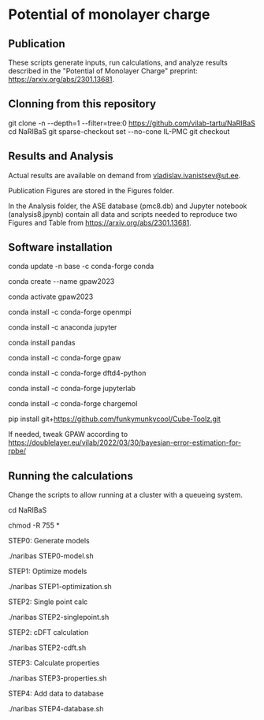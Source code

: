 # Potential of monolayer charge

## Publication

These scripts generate inputs, run calculations, and analyze results described in the "Potential of Monolayer Charge" preprint: https://arxiv.org/abs/2301.13681.

## Clonning from this repository

git clone -n --depth=1 --filter=tree:0 https://github.com/vilab-tartu/NaRIBaS
cd NaRIBaS
git sparse-checkout set --no-cone IL-PMC
git checkout

## Results and Analysis

Actual results are available on demand from vladislav.ivanistsev@ut.ee.

Publication Figures are stored in the Figures folder.

In the Analysis folder, the ASE database (pmc8.db) and Jupyter notebook (analysis8.jpynb) contain all data and scripts needed to reproduce two Figures and Table from https://arxiv.org/abs/2301.13681.

## Software installation

conda update -n base -c conda-forge conda

conda create --name gpaw2023

conda activate gpaw2023

conda install -c conda-forge openmpi

conda install -c anaconda jupyter

conda install pandas

conda install -c conda-forge gpaw

conda install -c conda-forge dftd4-python

conda install -c conda-forge jupyterlab

conda install -c conda-forge chargemol

pip install git+https://github.com/funkymunkycool/Cube-Toolz.git

If needed, tweak GPAW according to https://doublelayer.eu/vilab/2022/03/30/bayesian-error-estimation-for-rpbe/

## Running the calculations

Change the scripts to allow running at a cluster with a queueing system.

cd NaRIBaS

chmod -R 755 *

STEP0: Generate models

./naribas STEP0-model.sh

STEP1: Optimize models

./naribas STEP1-optimization.sh

STEP2: Single point calc

./naribas STEP2-singlepoint.sh

STEP2: cDFT calculation

./naribas STEP2-cdft.sh

STEP3: Calculate properties

./naribas STEP3-properties.sh

STEP4: Add data to database

./naribas STEP4-database.sh
